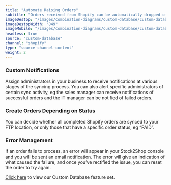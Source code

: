 ```yaml
---
title: "Automate Raising Orders"
subtitle: "Orders received from Shopify can be automatically dropped off at an FTP location as flat files."
imageDestop: "/images/combination-diagrams/custom-database/custom-database-shopify-orders.svg"
imageDestopWidth: "849"
imageMobile: "/images/combination-diagrams/custom-database/custom-database-shopify-orders.svg"
headless: true
source: "custom-database"
channel: "shopify"
type: "source-channel-content"
weight: 2
---
```


### Custom Notifications
Assign administrators in your business to receive notifications at various stages of the syncing process. You can also alert specific administrators of certain sync activity, eg the sales manager can receive notifications of successful orders and the IT manager can be notified of failed orders.

### Create Orders Depending on Status
You can decide whether all completed Shopify orders are synced to your FTP location, or only those that have a specific order status, eg “PAID”.

### Error Management
If an order fails to process, an error will appear in your Stock2Shop console and you will be sent an email notification. The error will give an indication of what caused the failure, and once you’ve rectified the issue, you can reset the order to try again.

[Click here](/help/features/custom-database/ "Custom Database Features") to view our Custom Database feature set.